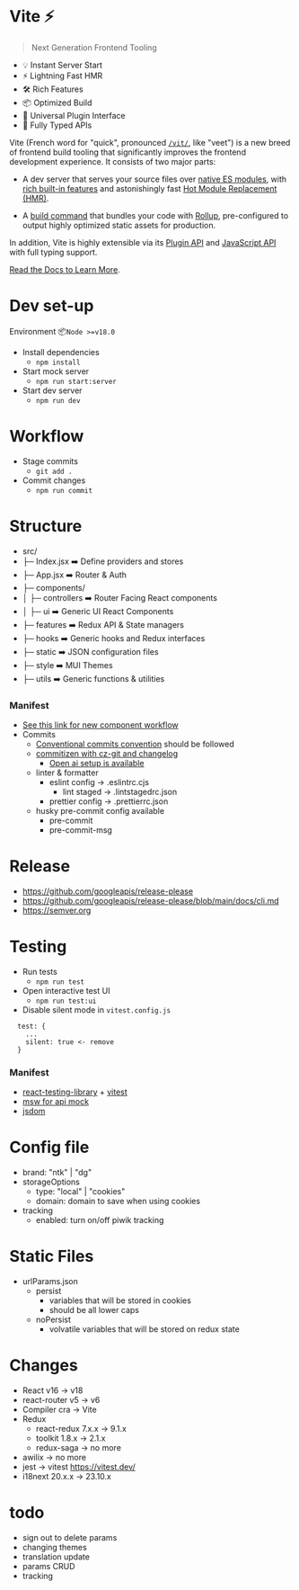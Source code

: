 # Vite ⚡

> Next Generation Frontend Tooling

- 💡 Instant Server Start
- ⚡️ Lightning Fast HMR
- 🛠️ Rich Features
- 📦 Optimized Build
- 🔩 Universal Plugin Interface
- 🔑 Fully Typed APIs

Vite (French word for "quick", pronounced [`/vit/`](https://cdn.jsdelivr.net/gh/vitejs/vite@main/docs/public/vite.mp3), like "veet") is a new breed of frontend build tooling that significantly improves the frontend development experience. It consists of two major parts:

- A dev server that serves your source files over [native ES modules](https://developer.mozilla.org/en-US/docs/Web/JavaScript/Guide/Modules), with [rich built-in features](https://vitejs.dev/guide/features.html) and astonishingly fast [Hot Module Replacement (HMR)](https://vitejs.dev/guide/features.html#hot-module-replacement).

- A [build command](https://vitejs.dev/guide/build.html) that bundles your code with [Rollup](https://rollupjs.org), pre-configured to output highly optimized static assets for production.

In addition, Vite is highly extensible via its [Plugin API](https://vitejs.dev/guide/api-plugin.html) and [JavaScript API](https://vitejs.dev/guide/api-javascript.html) with full typing support.

[Read the Docs to Learn More](https://vitejs.dev).

# Dev set-up

Environment 📦`Node >=v18.0`

- Install dependencies
  - `npm install`
- Start mock server
  - `npm run start:server`
- Start dev server
  - `npm run dev`

# Workflow

- Stage commits
  - `git add .`
- Commit changes
  - `npm run commit`

# Structure
- src/
- ├─ Index.jsx ➡️ Define providers and stores
- ├─ App.jsx ➡️ Router & Auth 
- ├─ components/
- │  ├─ controllers ➡️ Router Facing React components
- │  ├─ ui ➡️ Generic UI React Components
- ├─ features ➡️ Redux API & State managers
- ├─ hooks ➡️ Generic hooks and Redux interfaces
- ├─ static ➡️ JSON configuration files
- ├─ style ➡️ MUI Themes
- ├─ utils ➡️ Generic functions & utilities



### Manifest

- [See this link for new component workflow](https://docs.google.com/document/d/1AWmog74wuFqTLcnNADRQRjAQ9htW8QyskCMawFL7-mM/edit)
- Commits
  - [Conventional commits convention](https://www.conventionalcommits.org/en/v1.0.0/) should be followed
  - [commitizen with cz-git and changelog](https://cz-git.qbb.sh/cli/install)
    - [Open ai setup is available ](https://cz-git.qbb.sh/recipes/openai)
  - linter & formatter
    - eslint config -> .eslintrc.cjs
      - lint staged -> .lintstagedrc.json
    - prettier config -> .prettierrc.json
  - husky pre-commit config available
    - pre-commit
    - pre-commit-msg

# Release

- https://github.com/googleapis/release-please
- https://github.com/googleapis/release-please/blob/main/docs/cli.md
- https://semver.org

# Testing

- Run tests
  - `npm run test`
- Open interactive test UI
  - `npm run test:ui`
- Disable silent mode in `vitest.config.js`

```
  test: {
    ...
    silent: true <- remove
  }
```

### Manifest

- [react-testing-library](https://testing-library.com/docs/react-testing-library/intro/) + [vitest](https://vitest.dev/)
- [msw for api mock](https://mswjs.io/)
- [jsdom](https://github.com/jsdom/jsdom)

# Config file

- brand: "ntk" | "dg"
- storageOptions
  - type: "local" | "cookies"
  - domain: domain to save when using cookies
- tracking
  - enabled: turn on/off piwik tracking

# Static Files

- urlParams.json
  - persist
    - variables that will be stored in cookies
    - should be all lower caps
  - noPersist
    - volvatile variables that will be stored on redux state

# Changes

- React v16 -> v18
- react-router v5 -> v6
- Compiler cra -> Vite
- Redux
  - react-redux 7.x.x -> 9.1.x
  - toolkit 1.8.x -> 2.1.x
  - redux-saga -> no more
- awilix -> no more
- jest -> vitest https://vitest.dev/
- i18next 20.x.x -> 23.10.x

# todo

- sign out to delete params
- changing themes
- translation update
- params CRUD
- tracking
